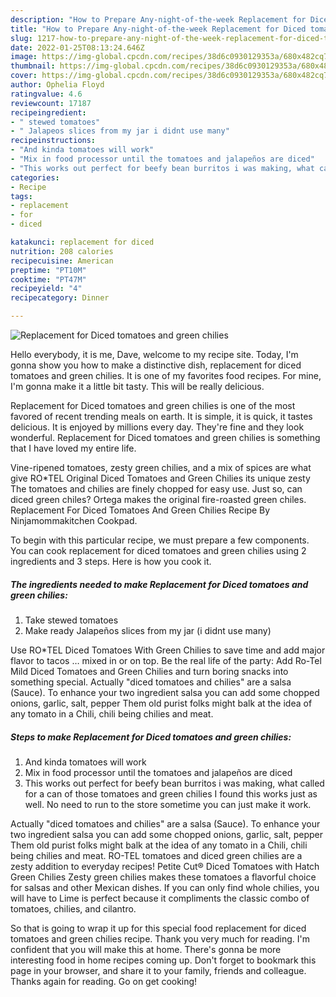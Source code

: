 ```yaml
---
description: "How to Prepare Any-night-of-the-week Replacement for Diced tomatoes and green chilies"
title: "How to Prepare Any-night-of-the-week Replacement for Diced tomatoes and green chilies"
slug: 1217-how-to-prepare-any-night-of-the-week-replacement-for-diced-tomatoes-and-green-chilies
date: 2022-01-25T08:13:24.646Z
image: https://img-global.cpcdn.com/recipes/38d6c0930129353a/680x482cq70/replacement-for-diced-tomatoes-and-green-chilies-recipe-main-photo.jpg
thumbnail: https://img-global.cpcdn.com/recipes/38d6c0930129353a/680x482cq70/replacement-for-diced-tomatoes-and-green-chilies-recipe-main-photo.jpg
cover: https://img-global.cpcdn.com/recipes/38d6c0930129353a/680x482cq70/replacement-for-diced-tomatoes-and-green-chilies-recipe-main-photo.jpg
author: Ophelia Floyd
ratingvalue: 4.6
reviewcount: 17187
recipeingredient:
- " stewed tomatoes"
- " Jalapeos slices from my jar i didnt use many"
recipeinstructions:
- "And kinda tomatoes will work"
- "Mix in food processor until the tomatoes and jalapeños are diced"
- "This works out perfect for beefy bean burritos i was making, what called for a can of those tomatoes and green chilies I found this works just as well. No need to run to the store sometime you can just make it work."
categories:
- Recipe
tags:
- replacement
- for
- diced

katakunci: replacement for diced 
nutrition: 208 calories
recipecuisine: American
preptime: "PT10M"
cooktime: "PT47M"
recipeyield: "4"
recipecategory: Dinner

---
```



![Replacement for Diced tomatoes and green chilies](https://img-global.cpcdn.com/recipes/38d6c0930129353a/680x482cq70/replacement-for-diced-tomatoes-and-green-chilies-recipe-main-photo.jpg)

Hello everybody, it is me, Dave, welcome to my recipe site. Today, I'm gonna show you how to make a distinctive dish, replacement for diced tomatoes and green chilies. It is one of my favorites food recipes. For mine, I'm gonna make it a little bit tasty. This will be really delicious.

Replacement for Diced tomatoes and green chilies is one of the most favored of recent trending meals on earth. It is simple, it is quick, it tastes delicious. It is enjoyed by millions every day. They're fine and they look wonderful. Replacement for Diced tomatoes and green chilies is something that I have loved my entire life.

Vine-ripened tomatoes, zesty green chilies, and a mix of spices are what give RO*TEL Original Diced Tomatoes and Green Chilies its unique zesty The tomatoes and chilies are finely chopped for easy use. Just so, can diced green chiles? Ortega makes the original fire-roasted green chiles. Replacement For Diced Tomatoes And Green Chilies Recipe By Ninjamommakitchen Cookpad.


To begin with this particular recipe, we must prepare a few components. You can cook replacement for diced tomatoes and green chilies using 2 ingredients and 3 steps. Here is how you cook it.

<!--inarticleads1-->

##### The ingredients needed to make Replacement for Diced tomatoes and green chilies:

1. Take  stewed tomatoes
1. Make ready  Jalapeños slices from my jar (i didnt use many)


Use RO*TEL Diced Tomatoes With Green Chilies to save time and add major flavor to tacos … mixed in or on top. Be the real life of the party: Add Ro-Tel Mild Diced Tomatoes and Green Chilies and turn boring snacks into something special. Actually &#34;diced tomatoes and chilies&#34; are a salsa (Sauce). To enhance your two ingredient salsa you can add some chopped onions, garlic, salt, pepper Them old purist folks might balk at the idea of any tomato in a Chili, chili being chilies and meat. 

<!--inarticleads2-->

##### Steps to make Replacement for Diced tomatoes and green chilies:

1. And kinda tomatoes will work
1. Mix in food processor until the tomatoes and jalapeños are diced
1. This works out perfect for beefy bean burritos i was making, what called for a can of those tomatoes and green chilies I found this works just as well. No need to run to the store sometime you can just make it work.


Actually &#34;diced tomatoes and chilies&#34; are a salsa (Sauce). To enhance your two ingredient salsa you can add some chopped onions, garlic, salt, pepper Them old purist folks might balk at the idea of any tomato in a Chili, chili being chilies and meat. RO-TEL tomatoes and diced green chilies are a zesty addition to everyday recipes! Petite Cut® Diced Tomatoes with Hatch Green Chilies Zesty green chilies makes these tomatoes a flavorful choice for salsas and other Mexican dishes. If you can only find whole chilies, you will have to Lime is perfect because it compliments the classic combo of tomatoes, chilies, and cilantro. 

So that is going to wrap it up for this special food replacement for diced tomatoes and green chilies recipe. Thank you very much for reading. I'm confident that you will make this at home. There's gonna be more interesting food in home recipes coming up. Don't forget to bookmark this page in your browser, and share it to your family, friends and colleague. Thanks again for reading. Go on get cooking!
